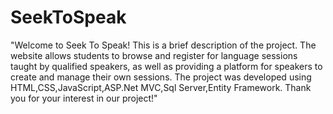 # SeekToSpeak
 "Welcome to Seek To Speak! This is a brief description of the project. The website allows students to browse and register for language sessions taught by qualified speakers, as well as providing a platform for speakers to create and manage their own sessions. The project was developed using HTML,CSS,JavaScript,ASP.Net MVC,Sql Server,Entity Framework. Thank you for your interest in our project!"
